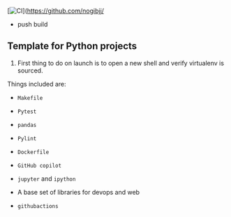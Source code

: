 [![CI](https://github.com/nogibjj/python-template/actions/workflows/cicd.yml/badge.svg)](https://github.com/nogibjj/

* push build

## Template for Python projects 

1. First thing to do on launch is to open a new shell and verify virtualenv is sourced.

Things included are:

* `Makefile`

* `Pytest`

* `pandas`

* `Pylint`

* `Dockerfile`

* `GitHub copilot`

* `jupyter` and `ipython` 

* A base set of libraries for devops and web

* `githubactions` 

